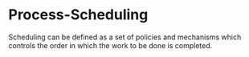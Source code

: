 # Process-Scheduling
Scheduling can be defined as a set of policies and mechanisms which controls the order in which the work to be done is completed.
